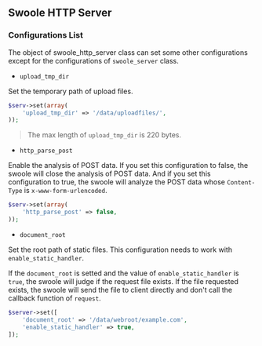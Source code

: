 ## Swoole HTTP Server

### Configurations List

The object of swoole_http_server class can set some other configurations except for the configurations of `swoole_server` class.

- `upload_tmp_dir`

Set the temporary path of upload files.

```php
$serv->set(array(
    'upload_tmp_dir' => '/data/uploadfiles/',
));
```
> The max length of `upload_tmp_dir` is 220 bytes.


- `http_parse_post`

Enable the analysis of POST data. If you set this configuration to false, the swoole will close the analysis of POST data. And if you set this configuration to true, the swoole will analyze the POST data whose `Content-Type` is `x-www-form-urlencoded`. 

```php
$serv->set(array(
    'http_parse_post' => false,
));
```

- `document_root`

Set the root path of static files. This configuration needs to work with `enable_static_handler`.

If the `document_root` is setted and the value of `enable_static_handler` is `true`, the swoole will judge if the request file exists. If the file requested exists, the swoole will send the file to client directly and don't call the callback function of `request`.

```php
$server->set([
    'document_root' => '/data/webroot/example.com',
    'enable_static_handler' => true,
]);
```
